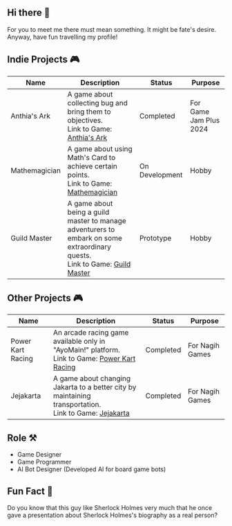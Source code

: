 ## Hi there 👋
For you to meet me there must mean something. It might be fate's desire. Anyway, have fun travelling my profile!

## Indie Projects 🎮
Name | Description | Status | Purpose
--- | --- | --- | ---
Anthia's Ark | A game about collecting bug and bring them to objectives.<br>Link to Game: [Anthia's Ark](https://namecdream.itch.io/anthias-ark) | Completed | For Game Jam Plus 2024
Mathemagician | A game about using Math's Card to achieve certain points.<br> Link to Game: [Mathemagician](https://namecdream.itch.io/mathemagician) | On Development | Hobby
Guild Master | A game about being a guild master to manage adventurers to embark on some extraordinary quests.<br> Link to Game: [Guild Master](https://namecdream.itch.io/guild-master) | Prototype | Hobby

## Other Projects 🎮
Name | Description | Status | Purpose
--- | --- | --- | ---
Power Kart Racing | An arcade racing game available only in "AyoMain!" platform.<br>Link to Game: [Power Kart Racing](https://play.google.com/store/apps/details?id=com.hit.powerkartracing) | Completed | For Nagih Games
Jejakarta | A game about changing Jakarta to a better city by maintaining transportation.<br> Link to Game: [Jejakarta](https://play.google.com/store/apps/details?id=com.hit.jejakarta) | Completed | For Nagih Games

## Role ⚒️
- Game Designer
- Game Programmer
- AI Bot Designer (Developed AI for board game bots)

## Fun Fact 🤔
Do you know that this guy like Sherlock Holmes very much that he once gave a presentation about Sherlock Holmes's biography as a real person?

<!--
**jervisand/jervisand** is a ✨ _special_ ✨ repository because its `README.md` (this file) appears on your GitHub profile.

Here are some ideas to get you started:

- 🔭 I’m currently working on ...
- 🌱 I’m currently learning ...
- 👯 I’m looking to collaborate on ...
- 🤔 I’m looking for help with ...
- 💬 Ask me about ...
- 📫 How to reach me: ...
- 😄 Pronouns: ...
- ⚡ Fun fact: ...
-->
